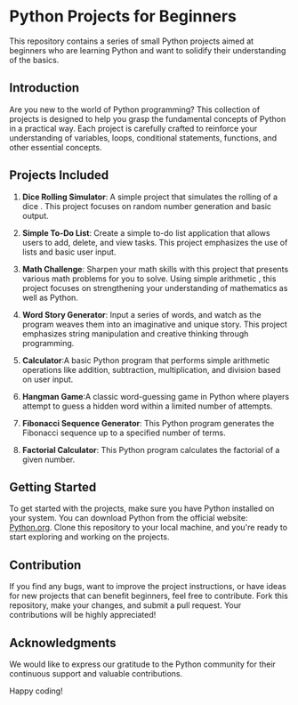 # Python Projects for Beginners

This repository contains a series of small Python projects aimed at beginners who are learning Python and want to solidify their understanding of the basics.

## Introduction

Are you new to the world of Python programming? This collection of projects is designed to help you grasp the fundamental concepts of Python in a practical way. Each project is carefully crafted to reinforce your understanding of variables, loops, conditional statements, functions, and other essential concepts.

## Projects Included

1. **Dice Rolling Simulator**: A simple project that simulates the rolling of a dice . This project focuses on random number generation and basic output.

2. **Simple To-Do List**: Create a simple to-do list application that allows users to add, delete, and view tasks. This project emphasizes the use of lists and basic user input.

3. **Math Challenge**: Sharpen your math skills with this project that presents various math problems for you to solve. Using simple arithmetic , this project focuses on strengthening your understanding of mathematics as well as Python.

4. **Word Story Generator**:  Input a series of words, and watch as the program weaves them into an imaginative and unique story. This project emphasizes string manipulation and creative thinking through programming.

5. **Calculator**:A basic Python program that performs simple arithmetic operations like addition, subtraction, multiplication, and division based on user input.

6. **Hangman Game**:A classic word-guessing game in Python where players attempt to guess a hidden word within a limited number of attempts.

7. **Fibonacci Sequence Generator**: This Python program generates the Fibonacci sequence up to a specified number of terms.

8. **Factorial Calculator**: This Python program calculates the factorial of a given number.

## Getting Started

To get started with the projects, make sure you have Python installed on your system. You can download Python from the official website: [Python.org](https://www.python.org/). Clone this repository to your local machine, and you're ready to start exploring and working on the projects.

## Contribution

If you find any bugs, want to improve the project instructions, or have ideas for new projects that can benefit beginners, feel free to contribute. Fork this repository, make your changes, and submit a pull request. Your contributions will be highly appreciated!


## Acknowledgments

We would like to express our gratitude to the Python community for their continuous support and valuable contributions.

Happy coding!
